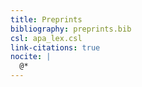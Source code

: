 ```yaml
---
title: Preprints
bibliography: preprints.bib
csl: apa_lex.csl
link-citations: true
nocite: |
  @*
---
```


